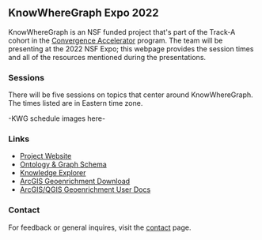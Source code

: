 ## KnowWhereGraph Expo 2022

KnowWhereGraph is an NSF funded project that's part of the Track-A cohort in the [Convergence Accelerator](https://beta.nsf.gov/funding/initiatives/convergence-accelerator) program. The team will be presenting at the 2022 NSF Expo; this webpage provides the session times and all of the resources mentioned during the presentations.

### Sessions

There will be five sessions on topics that center around KnowWhereGraph. The times listed are in Eastern time zone.

-KWG schedule images here-

### Links

- [Project Website](http://knowwheregraph.org/)
- [Ontology & Graph Schema](https://stko-kwg.geog.ucsb.edu/lod/ontology)
- [Knowledge Explorer](https://stko-kwg.geog.ucsb.edu/)
- [ArcGIS Geoenrichment Download](https://drive.google.com/drive/folders/1WwBmVRVLIfdDKRg3C2nwtlCzbRVY-smM?usp=sharing)
- [ArcGIS/QGIS Geoenrichment User Docs](https://docs.google.com/document/d/1vlvjD0ukkcXmgoiR1DG85rMxFCuX7wJLMLaUAI3Lw6U/edit?usp=sharing)

### Contact

For feedback or general inquires, visit the [contact](https://knowwheregraph.org/contact/) page.
